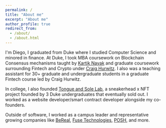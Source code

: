 ```yaml
---
permalink: /
title: "About me"
excerpt: "About me"
author_profile: true
redirect_from: 
  - /about/
  - /about.html
---
```


I'm Diego, I graduated from Duke where I studied Computer Science and minored in finance. At Duke, I took MBA coursework on Blockchain Consensus mechanisms taught
by [Kartik Nayak](https://users.cs.duke.edu/~kartik/) and graduate coursework surrounding Fintech and Crypto under [Craig Hurwitz](https://fintech.meng.duke.edu/faculty/craig-hurwitz). I also was a teaching assistant for 30+ graduate and undergraduate students in a graduate Fintech course led by
Craig Hurwitz. 

In college, I also founded [Tongue and Sole Lab](https://www.tongueandsolelab.com/), a sneakerhead x NFT project founded by 3 Duke undergraduates that eventually sold out. I worked as a website developer/smart contract developer alongside my co-founders.

Outside of software, I worked as a campus leader and representative growing companies like [BeReal](https://bereal.com/en/), [Fuse Technologies](https://www.fuseignited.com/), [POSH](https://posh.vip/), and more.
